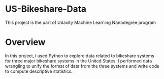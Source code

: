 # US-Bikeshare-Data
This project is the part of Udacity Machine Learning Nanodegree program
# Overview
In this project, i used Python to explore data related to bikeshare systems for three major bikeshare systems in the United States. I performed data wrangling to unify the format of data from the three systems and write code to compute descriptive statistics. 
